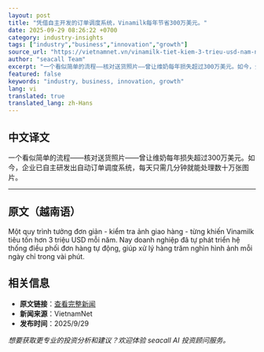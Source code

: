 ```yaml
---
layout: post
title: "凭借自主开发的订单调度系统，Vinamilk每年节省300万美元。"
date: 2025-09-29 08:26:22 +0700
category: industry-insights
tags: ["industry","business","innovation","growth"]
source_url: "https://vietnamnet.vn/vinamilk-tiet-kiem-3-trieu-usd-nam-nho-he-thong-dieu-phoi-don-hang-tu-phat-trien-2447262.html"
author: "seacall Team"
excerpt: "一个看似简单的流程——核对送货照片——曾让维奶每年损失超过300万美元。如今，企业已自主研发出自动订单调度系统，每天只需几分钟就能处理数十万张图片。..."
featured: false
keywords: "industry, business, innovation, growth"
lang: vi
translated: true
translated_lang: zh-Hans
---
```


## 中文译文

一个看似简单的流程——核对送货照片——曾让维奶每年损失超过300万美元。如今，企业已自主研发出自动订单调度系统，每天只需几分钟就能处理数十万张图片。

---

## 原文（越南语）

Một quy trình tưởng đơn giản - kiểm tra ảnh giao hàng - từng khiến Vinamilk tiêu tốn hơn 3 triệu USD mỗi năm. Nay doanh nghiệp đã tự phát triển hệ thống điều phối đơn hàng tự động, giúp xử lý hàng trăm nghìn hình ảnh mỗi ngày chỉ trong vài phút.

## 相关信息

- **原文链接**：[查看完整新闻](https://vietnamnet.vn/vinamilk-tiet-kiem-3-trieu-usd-nam-nho-he-thong-dieu-phoi-don-hang-tu-phat-trien-2447262.html)
- **新闻来源**：VietnamNet
- **发布时间**：2025/9/29

*想要获取更专业的投资分析和建议？欢迎体验 seacall AI 投资顾问服务。*